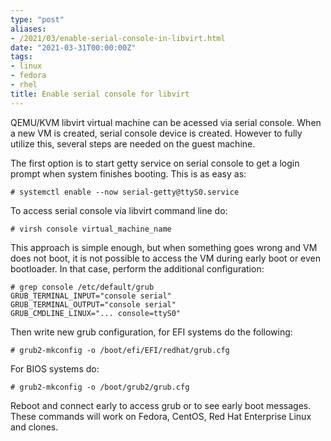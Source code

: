 ```yaml
---
type: "post"
aliases:
- /2021/03/enable-serial-console-in-libvirt.html
date: "2021-03-31T00:00:00Z"
tags:
- linux
- fedora
- rhel
title: Enable serial console for libvirt
---
```


QEMU/KVM libvirt virtual machine can be acessed via serial console. When a new
VM is created, serial console device is created. However to fully utilize this,
several steps are needed on the guest machine.

The first option is to start getty service on serial console to get a login
prompt when system finishes booting. This is as easy as:

    # systemctl enable --now serial-getty@ttyS0.service

To access serial console via libvirt command line do:

    # virsh console virtual_machine_name

This approach is simple enough, but when something goes wrong and VM does not
boot, it is not possible to access the VM during early boot or even bootloader.
In that case, perform the additional configuration:

    # grep console /etc/default/grub
    GRUB_TERMINAL_INPUT="console serial"
    GRUB_TERMINAL_OUTPUT="console serial"
    GRUB_CMDLINE_LINUX="... console=ttyS0"

Then write new grub configuration, for EFI systems do the following:

    # grub2-mkconfig -o /boot/efi/EFI/redhat/grub.cfg

For BIOS systems do:

    # grub2-mkconfig -o /boot/grub2/grub.cfg

Reboot and connect early to access grub or to see early boot messages. These
commands will work on Fedora, CentOS, Red Hat Enterprise Linux and clones.
